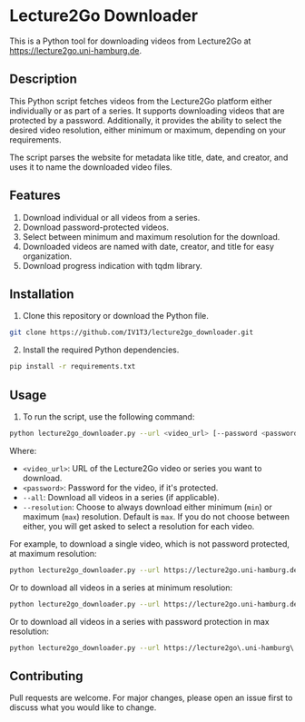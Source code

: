 # Lecture2Go Downloader

This is a Python tool for downloading videos from Lecture2Go at https://lecture2go.uni-hamburg.de.

## Description

This Python script fetches videos from the Lecture2Go platform either individually or as part of a series. It supports downloading videos that are protected by a password. Additionally, it provides the ability to select the desired video resolution, either minimum or maximum, depending on your requirements.

The script parses the website for metadata like title, date, and creator, and uses it to name the downloaded video files.

## Features

1. Download individual or all videos from a series.
2. Download password-protected videos.
3. Select between minimum and maximum resolution for the download.
4. Downloaded videos are named with date, creator, and title for easy organization.
5. Download progress indication with tqdm library.

## Installation

1. Clone this repository or download the Python file.

```bash
git clone https://github.com/IV1T3/lecture2go_downloader.git
```

2. Install the required Python dependencies.

```bash
pip install -r requirements.txt
```

## Usage

1. To run the script, use the following command:

```bash
python lecture2go_downloader.py --url <video_url> [--password <password>] [--all] [--resolution <min|max>]
```

Where:

- `<video_url>`: URL of the Lecture2Go video or series you want to download.
- `<password>`: Password for the video, if it's protected.
- `--all`: Download all videos in a series (if applicable).
- `--resolution`: Choose to always download either minimum (`min`) or maximum (`max`) resolution. Default is `max`. If you do not choose between either, you will get asked to select a resolution for each video.

For example, to download a single video, which is not password protected, at maximum resolution:

```bash
python lecture2go_downloader.py --url https://lecture2go.uni-hamburg.de/l2go/-/get/v/18368
```

Or to download all videos in a series at minimum resolution:

```bash
python lecture2go_downloader.py --url https://lecture2go.uni-hamburg.de/l2go/-/get/v/18368 --all --resolution min
```

Or to download all videos in a series with password protection in max resolution:

```bash
python lecture2go_downloader.py --url https://lecture2go\.uni-hamburg\.de/l2go/-/get/v/[a-zA-Z0-9]{24}$ --all --password mys3cr3tp4ssw0rd
```

## Contributing

Pull requests are welcome. For major changes, please open an issue first to discuss what you would like to change.
